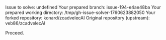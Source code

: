 Issue to solve: undefined
Your prepared branch: issue-194-e4ae48ba
Your prepared working directory: /tmp/gh-issue-solver-1760623882050
Your forked repository: konard/zcadvelecAI
Original repository (upstream): veb86/zcadvelecAI

Proceed.